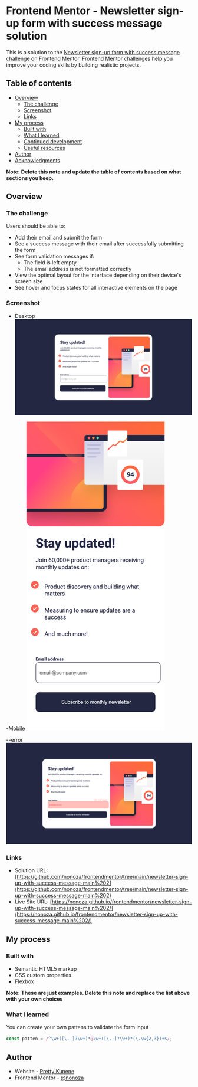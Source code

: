 # Frontend Mentor - Newsletter sign-up form with success message solution

This is a solution to the [Newsletter sign-up form with success message challenge on Frontend Mentor](https://www.frontendmentor.io/challenges/newsletter-signup-form-with-success-message-3FC1AZbNrv). Frontend Mentor challenges help you improve your coding skills by building realistic projects. 

## Table of contents

- [Overview](#overview)
  - [The challenge](#the-challenge)
  - [Screenshot](#screenshot)
  - [Links](#links)
- [My process](#my-process)
  - [Built with](#built-with)
  - [What I learned](#what-i-learned)
  - [Continued development](#continued-development)
  - [Useful resources](#useful-resources)
- [Author](#author)
- [Acknowledgments](#acknowledgments)

**Note: Delete this note and update the table of contents based on what sections you keep.**

## Overview

### The challenge

Users should be able to:

- Add their email and submit the form
- See a success message with their email after successfully submitting the form
- See form validation messages if:
  - The field is left empty
  - The email address is not formatted correctly
- View the optimal layout for the interface depending on their device's screen size
- See hover and focus states for all interactive elements on the page

### Screenshot
- Desktop
![](./design/desktop.png)

-Mobile
![](./design/mobile.png)

--error
![](./design/error.png)



### Links

- Solution URL: [https://github.com/nonoza/frontendmentor/tree/main/newsletter-sign-up-with-success-message-main%202](https://github.com/nonoza/frontendmentor/tree/main/newsletter-sign-up-with-success-message-main%202)
- Live Site URL: [https://nonoza.github.io/frontendmentor/newsletter-sign-up-with-success-message-main%202/](https://nonoza.github.io/frontendmentor/newsletter-sign-up-with-success-message-main%202/)

## My process

### Built with

- Semantic HTML5 markup
- CSS custom properties
- Flexbox


**Note: These are just examples. Delete this note and replace the list above with your own choices**

### What I learned

You can create your own pattens to validate the form input

```js
const patten = /^\w+([\.-]?\w+)*@\w+([\.-]?\w+)*(\.\w{2,3})+$/;
```


## Author

- Website - [Pretty Kunene](https://prettynkunene.co.za/)
- Frontend Mentor - [@nonoza](https://www.frontendmentor.io/profile/nonoza)



